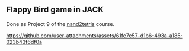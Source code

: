 ## Flappy Bird game in JACK
Done as Project 9 of the [nand2tetris](https://github.com/paudsu01/nand2tetris) course.

https://github.com/user-attachments/assets/61fe7e57-d1b6-493a-a185-023b43f6df0a



